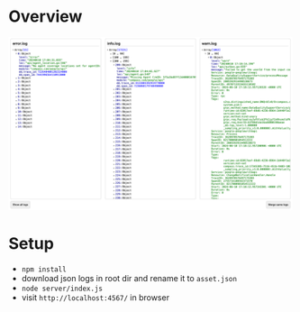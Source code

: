 # Overview
![Overview](https://github.com/sadofriod/analytics-json-logs/blob/main/overview.png?raw=true)

# Setup
- `npm install`
- download json logs in root dir and rename it to `asset.json`
- `node server/index.js`
- visit `http://localhost:4567/` in browser
